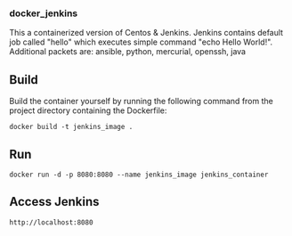 <h3> docker_jenkins</h3>

This a containerized version of Centos & Jenkins.
Jenkins contains default job called "hello" which executes simple command "echo Hello World!".
Additional packets are: ansible, python, mercurial, openssh, java

<h2>Build</h2>
Build the container yourself by running the following command from the project directory containing the Dockerfile:

```
docker build -t jenkins_image .
```
<h2>Run</h2>

```
docker run -d -p 8080:8080 --name jenkins_image jenkins_container
```
<h2>Access Jenkins</h2>

```
http://localhost:8080
```
